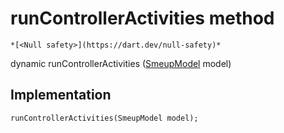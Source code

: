 


# runControllerActivities method




    *[<Null safety>](https://dart.dev/null-safety)*




dynamic runControllerActivities
([SmeupModel](../../smeup_models_widgets_smeup_model/SmeupModel-class.md) model)








## Implementation

```dart
runControllerActivities(SmeupModel model);
```







